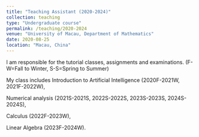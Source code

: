 ```yaml
---
title: "Teaching Assistant (2020-2024)"
collection: teaching
type: "Undergraduate course"
permalink: /teaching/2020-2024
venue: "University of Macau, Department of Mathematics"
date: 2020-08-25
location: "Macau, China"
---
```


I am responsible for the tutorial classes, assignments and examinations. (F-W=Fall to Winter, S-S=Spring to Summer)

My class includes Introduction to Artificial Intelligence (2020F-2021W, 2021F-2022W), 

Numerical analysis (2021S-2021S, 2022S-2022S, 2023S-2023S, 2024S-2024S), 

Calculus (2022F-2023W), 

Linear Algebra (2023F-2024W).
